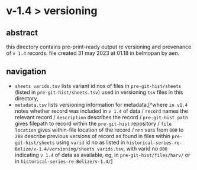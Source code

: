 # v-1.4 > versioning

## abstract

this directory contains pre-print-ready output re versioning and provenance of `v 1.4` records. file created 31 may 2023 at 01.18 in belmopan by aen.

## navigation

- `sheets varids.tsv` lists variant id nos of files in `pre-git-hist/sheets` (listed in `pre-git-hist/sheets.tsv`) used in versioning `tsv` files in this directory,
- `metadata.tsv` lists versioning information for metadata,[^where `in v1.4` notes whether record was included in `v 1.4` of data / `record` names the relevant record / `description` describes the record / `pre-git-hist path` gives filepath to record within the `pre-git-hist` repository / `file location` gives within-file location of the record / `nnn` vars from `000` to `288` describe previous versions of record as found in files within `pre-git-hist/sheets` using `varid` id no as listed in `historical-series-re-Belize/v-1.4/versioning/sheets varids.tsv`, with varid no `000` indicating `v 1.4` of data as available, eg, in `pre-git-hist/files/harv/` or in `historical-series-re-Belize/v-1.4/`]


